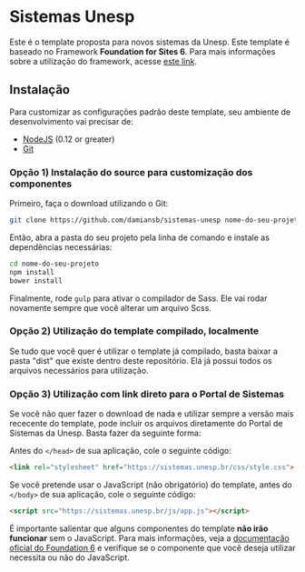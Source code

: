 # Sistemas Unesp

Este é o template proposta para novos sistemas da Unesp. Este template é baseado no Framework **Foundation for Sites 6**. Para mais informações sobre a utilização do framework, acesse [este link](http://foundation.zurb.com/sites/docs/).

## Instalação

Para customizar as configurações padrão deste template, seu ambiente de desenvolvimento vai precisar de:

- [NodeJS](https://nodejs.org/en/) (0.12 or greater)
- [Git](https://git-scm.com/)

### Opção 1) Instalação do source para customização dos componentes

Primeiro, faça o download utilizando o Git:

```bash
git clone https://github.com/damiansb/sistemas-unesp nome-do-seu-projeto
```

Então, abra a pasta do seu projeto pela linha de comando e instale as dependências necessárias:

```bash
cd nome-do-seu-projeto
npm install
bower install
```

Finalmente, rode `gulp` para ativar o compilador de Sass. Ele vai rodar novamente sempre que você alterar um arquivo Scss.

### Opção 2) Utilização do template compilado, localmente

Se tudo que você quer é utilizar o template já compilado, basta baixar a pasta "dist" que existe dentro deste repositório. Elá já possui todos os arquivos necessários para utilização.

### Opção 3) Utilização com link direto para o Portal de Sistemas

Se você não quer fazer o download de nada e utilizar sempre a versão mais rececente do template, pode incluir os arquivos diretamente do Portal de Sistemas da Unesp. Basta fazer da seguinte forma:

Antes do ```</head>``` de sua aplicação, cole o seguinte código:

```html
<link rel="stylesheet" href="https://sistemas.unesp.br/css/style.css">
```

Se você pretende usar o JavaScript (não obrigatório) do template, antes do ```</body>``` de sua aplicação, cole o seguinte código:

```html
<script src="https://sistemas.unesp.br/js/app.js"></script>
```

É importante salientar que alguns componentes do template **não irão funcionar** sem o JavaScript. Para mais informações, veja a [documentação oficial do Foundation 6](http://foundation.zurb.com/sites/docs/) e verifique se o componente que você deseja utilizar necessita ou não do JavaScript.